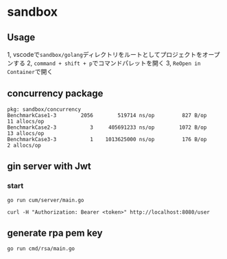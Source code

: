 # sandbox

## Usage
1, vscodeで`sandbox/golang`ディレクトリをルートとしてプロジェクトをオープンする
2, `command + shift + p`でコマンドパレットを開く
3, `ReOpen in Container`で開く

## concurrency package

```A
pkg: sandbox/concurrency
BenchmarkCase1-3   	    2056	    519714 ns/op	     827 B/op	      11 allocs/op
BenchmarkCase2-3   	       3	 405691233 ns/op	    1072 B/op	      13 allocs/op
BenchmarkCase3-3   	       1	1013625000 ns/op	     176 B/op	       2 allocs/op
```

## gin server with Jwt

### start
`go run cum/server/main.go`

`curl -H "Authorization: Bearer <token>" http://localhost:8080/user`


## generate rpa pem key

`go run cmd/rsa/main.go`